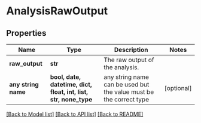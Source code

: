 # AnalysisRawOutput


## Properties
Name | Type | Description | Notes
------------ | ------------- | ------------- | -------------
**raw_output** | **str** | The raw output of the analysis. | 
**any string name** | **bool, date, datetime, dict, float, int, list, str, none_type** | any string name can be used but the value must be the correct type | [optional]

[[Back to Model list]](../README.md#documentation-for-models) [[Back to API list]](../README.md#documentation-for-api-endpoints) [[Back to README]](../README.md)


